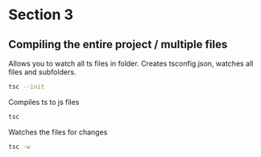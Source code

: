 # Section 3

## Compiling the entire project / multiple files

Allows you to watch all ts files in folder. Creates tsconfig.json, watches all files and subfolders.

```bash
tsc --init
```

Compiles ts to js files

```bash
tsc
```

Watches the files for changes

```bash
tsc -w
```
